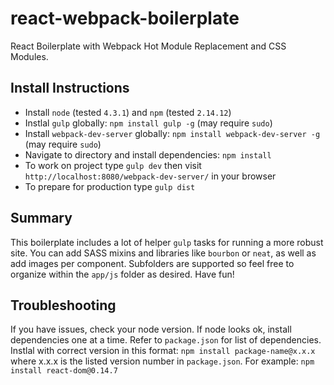 # react-webpack-boilerplate
React Boilerplate with Webpack Hot Module Replacement and CSS Modules.

## Install Instructions

- Install `node` (tested `4.3.1`) and `npm` (tested `2.14.12`)
- Instlal `gulp` globally: `npm install gulp -g` (may require `sudo`)
- Install `webpack-dev-server` globally: `npm install webpack-dev-server -g` (may require `sudo`)
- Navigate to directory and install dependencies: `npm install`
- To work on project type `gulp dev` then visit `http://localhost:8080/webpack-dev-server/` in your browser
- To prepare for production type `gulp dist`

## Summary

This boilerplate includes a lot of helper `gulp` tasks for running a more robust site. You can add SASS mixins and libraries like `bourbon` or `neat`, as well as add images per component. Subfolders are supported so feel free to organize within the `app/js` folder as desired. Have fun!

## Troubleshooting

If you have issues, check your node version. If node looks ok, install dependencies one at a time. Refer to `package.json` for list of dependencies. Instlal with correct version in this format: `npm install package-name@x.x.x` where x.x.x is the listed version number in `package.json`. For example: `npm install react-dom@0.14.7`
